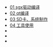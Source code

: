 * [01 sgx驱动编译]()
* [02 qt编译](qt.md)
* [03 SD卡、系统制作](CrossCompiler.md)
* [04 工具使用](tools_config.md)
* []()
* []()
* []()

